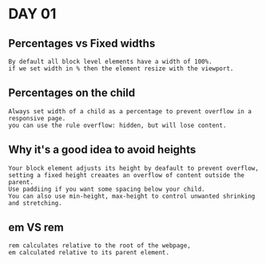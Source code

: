 # DAY 01

## Percentages vs Fixed widths

    By default all block level elements have a width of 100%.
    if we set width in % then the element resize with the viewport.

## Percentages on the child

    Always set width of a child as a percentage to prevent overflow in a responsive page.
    you can use the rule overflow: hidden, but will lose content.

## Why it's a good idea to avoid heights

    Your block element adjusts its height by deafault to prevent overflow, setting a fixed height creaates an overflow of content outside the parent.
    Use paddiing if you want some spacing below your child.
    You can also use min-height, max-height to control unwanted shrinking and stretching.

## em VS rem
    
    rem calculates relative to the root of the webpage,
    em calculated relative to its parent element.